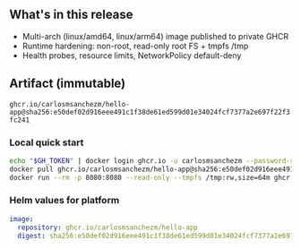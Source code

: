 ## What's in this release
- Multi-arch (linux/amd64, linux/arm64) image published to private GHCR
- Runtime hardening: non-root, read-only root FS + tmpfs /tmp
- Health probes, resource limits, NetworkPolicy default-deny

## Artifact (immutable)
`ghcr.io/carlosmsanchezm/hello-app@sha256:e50def02d916eee491c1f38de61ed599d01e34024fcf7377a2e697f22f3fc241`

### Local quick start
```bash
echo "$GH_TOKEN" | docker login ghcr.io -u carlosmsanchezm --password-stdin
docker pull ghcr.io/carlosmsanchezm/hello-app@sha256:e50def02d916eee491c1f38de61ed599d01e34024fcf7377a2e697f22f3fc241
docker run --rm -p 8080:8080 --read-only --tmpfs /tmp:rw,size=64m ghcr.io/carlosmsanchezm/hello-app@sha256:e50def02d916eee491c1f38de61ed599d01e34024fcf7377a2e697f22f3fc241
```

### Helm values for platform

```yaml
image:
  repository: ghcr.io/carlosmsanchezm/hello-app
  digest: sha256:e50def02d916eee491c1f38de61ed599d01e34024fcf7377a2e697f22f3fc241
```